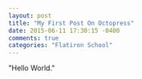```yaml
---
layout: post
title: "My First Post On Octopress"
date: 2015-06-11 17:30:15 -0400
comments: true
categories: "Flatiron School"
---
```


"Hello World."
